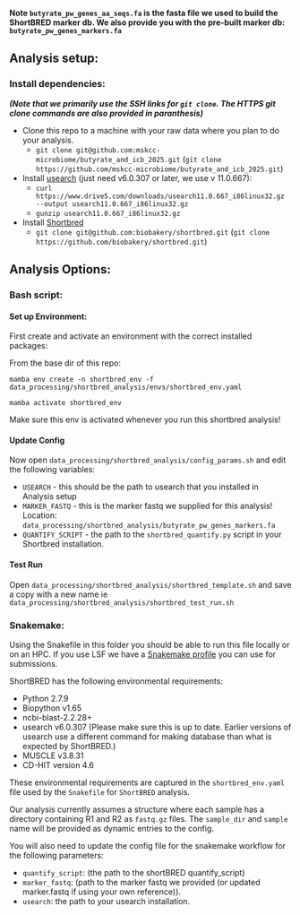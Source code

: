**Note `butyrate_pw_genes_aa_seqs.fa` is the fasta file we used to build the ShortBRED marker db. We also provide you with the pre-built marker db: `butyrate_pw_genes_markers.fa`**

## Analysis setup:

### Install dependencies:
***(Note that we primarily use the SSH links for `git clone`.  The HTTPS git clone commands are also provided in paranthesis)***

- Clone this repo to a machine with your raw data where you plan to do your analysis. 
    - `git clone git@github.com:mskcc-microbiome/butyrate_and_icb_2025.git` (`git clone https://github.com/mskcc-microbiome/butyrate_and_icb_2025.git`)
- Install [usearch](https://www.drive5.com/usearch/download.html) (just need v6.0.307 or later, we use v 11.0.667):
    - `curl https://www.drive5.com/downloads/usearch11.0.667_i86linux32.gz --output usearch11.0.667_i86linux32.gz`
    - `gunzip usearch11.0.667_i86linux32.gz`
- Install [Shortbred](https://huttenhower.sph.harvard.edu/shortbred/)
    - `git clone git@github.com:biobakery/shortbred.git` (`git clone https://github.com/biobakery/shortbred.git`)


## Analysis Options:

### Bash script:

#### Set up Environment:

First create and activate an environment with the correct installed packages:

From the base dir of this repo:

```
mamba env create -n shortbred_env -f data_processing/shortbred_analysis/envs/shortbred_env.yaml 
```
```
mamba activate shortbred_env
```
Make sure this env is activated whenever you run this shortbred analysis! 

#### Update Config

Now open `data_processing/shortbred_analysis/config_params.sh` and edit the following variables:

- `USEARCH` - this should be the path to usearch that you installed in Analysis setup
- `MARKER_FASTQ` - this is the marker fastq we supplied for this analysis!  Location: `data_processing/shortbred_analysis/butyrate_pw_genes_markers.fa`
- `QUANTIFY_SCRIPT` -  the path to the `shortbred_quantify.py` script in your Shortbred installation. 

#### Test Run

Open `data_processing/shortbred_analysis/shortbred_template.sh` and save a copy with a new name ie `data_processing/shortbred_analysis/shortbred_test_run.sh`


### Snakemake:

Using the Snakefile in this folder you should be able to run this file locally or on an HPC. If you use LSF we have a [Snakemake profile](https://github.com/vdblab/vdblab-profile) you can use for submissions. 

ShortBRED has the following environmental requirements:
- Python 2.7.9
- Biopython v1.65
- ncbi-blast-2.2.28+
- usearch v6.0.307 (Please make sure this is up to date. Earlier versions of usearch use a different command for making database than what is expected by ShortBRED.)
- MUSCLE v3.8.31
- CD-HIT version 4.6

These environmental requirements are captured in the `shortbred_env.yaml` file used by the `Snakefile` for `ShortBRED` analysis. 

Our analysis currently assumes a structure where each sample has a directory containing R1 and R2 as `fastq.gz` files.  The `sample_dir` and `sample` name will be provided as dynamic entries to the config.

You will also need to update the config file for the snakemake workflow for the following parameters:
- `quantify_script`: (the path to the shortBRED quantify_script)
- `marker_fastq`: (path to the marker fastq we provided (or updated marker.fastq if using your own reference)).
- `usearch`: the path to your usearch installation. 


